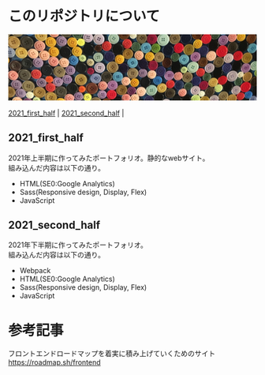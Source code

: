 # このリポジトリについて

<img src="./_README_assets/colors.jpg">

[2021_first_half](./2021_first_half/README.md) | [2021_second_half](./2021_second_half/README.md) |



## 2021_first_half
2021年上半期に作ってみたポートフォリオ。静的なwebサイト。<br>
組み込んだ内容は以下の通り。
- HTML(SE0:Google Analytics)
- Sass(Responsive design, Display, Flex)
- JavaScript

## 2021_second_half
2021年下半期に作ってみたポートフォリオ。<br>
組み込んだ内容は以下の通り。
- Webpack
- HTML(SE0:Google Analytics)
- Sass(Responsive design, Display, Flex)
- JavaScript



# 参考記事
フロントエンドロードマップを着実に積み上げていくためのサイト
<br>
https://roadmap.sh/frontend
